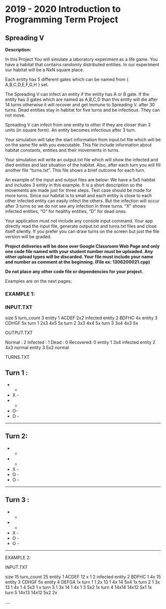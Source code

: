 # 2019 - 2020 Introduction to Programming Term Project

## Spreading V

**Description:**

In this Project You will simulate a laboratory experiment as a life game. You have a habitat that
contains randomly distributed entities. In our experiment our habitat will be a NxN square place.

Each entity has 5 different gates which can be named from { A,B,C,D,E,F,G,H } set.

The Spreading V can infect an entity if the entity has A or B gate. If the entity has 3 gates which are
named as A,B,C,D than this entity will die after 14 turns otherwise it will recover and get immune to
Spreading V. after 30 turns. Dead entities stay in habitat for five turns and be infectious. They can not
move.

Spreading V can infect from one entity to other if they are closer than 3 units (in square form). An
entity becomes infectious after 3 turn.

Your simulation will take the start information from input.txt file which will be on the same file with
you executable. This file include information about habitat constants, entities and their movements
in turns.

Your simulation will write an output.txt file which will show the infected and died entities and last
situation of the habitat. Also, after each turn you will fill another file “turns.txt”. This file shows a
brief outcome for each turn.

An example of the input and output files are below: We have a 5x5 habitat and includes 3 entity in
this example. İt is a short description so the movements are made just for three steps. Test case
should be made for more turns. Since our habitat is to small and each entity is close to each other
infected entity can easily infect the others. But the infection will occur after 3 turns so we do not see
any infection in three turns. “X” shows infected entities, “O” for healthy entities, “D” for dead ones.

Your application must not include any console input command. Your app directly read the input file,
generate output.txt and turns.txt files and close itself silently. If you prefer you can draw turns on the
screen but just the file version will be graded.

**Project deliveries will be done over Google Classroom Web Page and only one code file named
with your student number must be uploaded. Any other upload types will be discarded. Your file
must include your name and number as comment at the beginning. (File ex: 1306200021.cpp)**

**Do not place any other code file or dependencies for your project.**

Examples are on the next pages;


### EXAMPLE 1:

### INPUT.TXT

size 5
turn_count 3
entity 1 ACDEF 2x2 infected
entity 2 BDFHC 4x
entity 3 CDHGF 5x
turn 1 2x3 4x5 5x
turn 2 3x3 4x4 5x
turn 3 3x4 4x3 5x

OUTPUT.TXT

Normal : 2
Infected : 1
Dead : 0
Recovered: 0
entity 1 3x4 infected
entity 2 4x3 normal
entity 3 5x2 normal

TURNS.TXT

Turn 1 :
-------

- -
- X -
- -
- O-
- O -
- ------
Turn 2:
-------
- -
- -
- X -
- O -
- O -
-------
Turn 3 :
-------
- -
- -
- X -
- O -
- O -
-------


EXAMPLE 2:

INPUT.TXT

size 15
turn_count 25
entity 1 ACDEF 12 x 1 2 infected
entity 2 BDFHC 1 4x 15
entity 3 CDHGF 5x
entity 4 DEFGA 1x
turn 1 1 2x 13 1 4x 14 5x4 1x
turn 2 1 3x 13 1 4x 1 4 5x3 1 x
turn 3 1 3x 14 1 4x 1 3 5x2 1x
turn 4 14x14 14x12 5x1 1x
turn 5 14x13 14x12 5x2 2x

....


